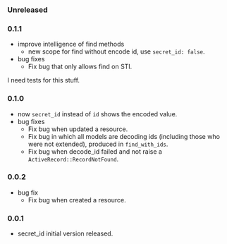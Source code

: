 ### Unreleased

### 0.1.1
  * improve intelligence of find methods
    * new scope for find without encode id, use `secret_id: false`.
  * bug fixes
    * Fix bug that only allows find on STI.

  I need tests for this stuff.

### 0.1.0
  * now `secret_id` instead of `id` shows the encoded value.
  * bug fixes
    * Fix bug when updated a resource.
    * Fix bug in which all models are decoding ids (including those who were not extended), produced in `find_with_ids`.
    * Fix bug when decode_id failed and not raise a `ActiveRecord::RecordNotFound`.

### 0.0.2
  * bug fix
    * Fix bug when created a resource.

### 0.0.1
  * secret_id initial version released.
